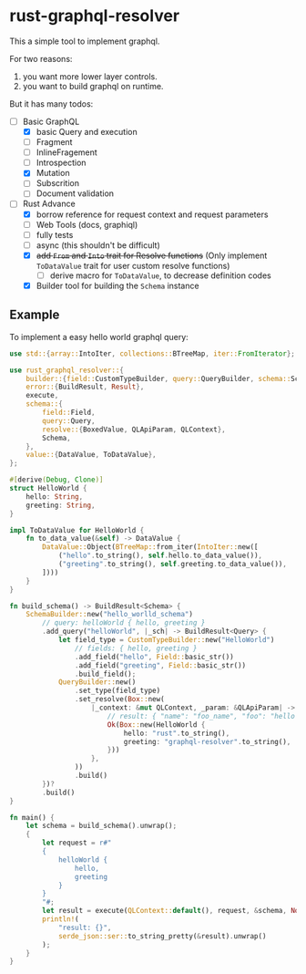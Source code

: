 # rust-graphql-resolver

This a simple tool to implement graphql.

For two reasons: 
1. you want more lower layer controls.
2. you want to build graphql on runtime.

But it has many todos:
- [ ] Basic GraphQL
  - [x] basic Query and execution
  - [ ] Fragment
  - [ ] InlineFragement
  - [ ] Introspection
  - [x] Mutation
  - [ ] Subscrition
  - [ ] Document validation
- [ ] Rust Advance
  - [x] borrow reference for request context and request parameters
  - [ ] Web Tools (docs, graphiql)
  - [ ] fully tests
  - [ ] async (this shouldn't be difficult)
  - [x] ~~add `From` and `Into` trait for Resolve functions~~ (Only implement `ToDataValue` trait for user custom resolve functions)
    - [ ] derive macro for `ToDataValue`, to decrease definition codes
  - [x] Builder tool for building the `Schema` instance

## Example

To implement a easy hello world graphql query:

```rust
use std::{array::IntoIter, collections::BTreeMap, iter::FromIterator};

use rust_graphql_resolver::{
    builder::{field::CustomTypeBuilder, query::QueryBuilder, schema::SchemaBuilder},
    error::{BuildResult, Result},
    execute,
    schema::{
        field::Field,
        query::Query,
        resolve::{BoxedValue, QLApiParam, QLContext},
        Schema,
    },
    value::{DataValue, ToDataValue},
};

#[derive(Debug, Clone)]
struct HelloWorld {
    hello: String,
    greeting: String,
}

impl ToDataValue for HelloWorld {
    fn to_data_value(&self) -> DataValue {
        DataValue::Object(BTreeMap::from_iter(IntoIter::new([
            ("hello".to_string(), self.hello.to_data_value()),
            ("greeting".to_string(), self.greeting.to_data_value()),
        ])))
    }
}

fn build_schema() -> BuildResult<Schema> {
    SchemaBuilder::new("hello_worlld_schema")
        // query: helloWorld { hello, greeting }
        .add_query("helloWorld", |_sch| -> BuildResult<Query> {
            let field_type = CustomTypeBuilder::new("HelloWorld")
                // fields: { hello, greeting }
                .add_field("hello", Field::basic_str())
                .add_field("greeting", Field::basic_str())
                .build_field();
            QueryBuilder::new()
                .set_type(field_type)
                .set_resolve(Box::new(
                    |_context: &mut QLContext, _param: &QLApiParam| -> Result<BoxedValue> {
                        // result: { "name": "foo_name", "foo": "hello world" }
                        Ok(Box::new(HelloWorld {
                            hello: "rust".to_string(),
                            greeting: "graphql-resolver".to_string(),
                        }))
                    },
                ))
                .build()
        })?
        .build()
}

fn main() {
    let schema = build_schema().unwrap();
    {
        let request = r#"
        { 
            helloWorld { 
                hello, 
                greeting 
            } 
        }
        "#;
        let result = execute(QLContext::default(), request, &schema, None).unwrap();
        println!(
            "result: {}",
            serde_json::ser::to_string_pretty(&result).unwrap()
        );
    }
}
```

